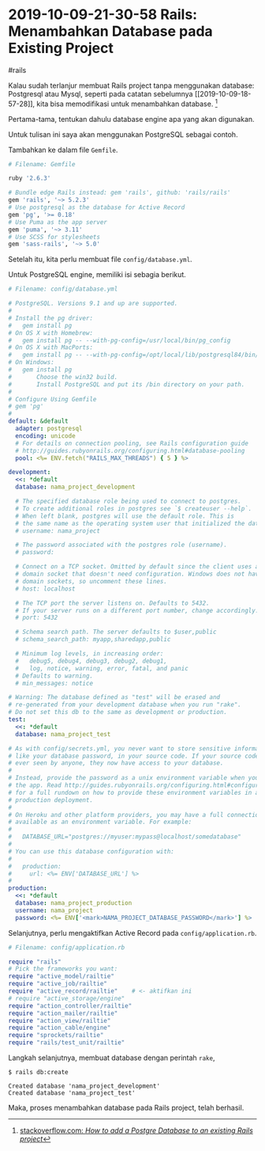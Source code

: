 # 2019-10-09-21-30-58 Rails: Menambahkan Database pada Existing Project

#rails

Kalau sudah terlanjur membuat Rails project tanpa menggunakan database: Postgresql atau Mysql, seperti pada catatan sebelumnya [[2019-10-09-18-57-28]], kita bisa memodifikasi untuk menambahkan database. [^1]

Pertama-tama, tentukan dahulu database engine apa yang akan digunakan.

Untuk tulisan ini saya akan menggunakan PostgreSQL sebagai contoh.

Tambahkan ke dalam file `Gemfile`.

```ruby
# Filename: Gemfile

ruby '2.6.3'

# Bundle edge Rails instead: gem 'rails', github: 'rails/rails'
gem 'rails', '~> 5.2.3'
# Use postgresql as the database for Active Record
gem 'pg', '>= 0.18'
# Use Puma as the app server
gem 'puma', '~> 3.11'
# Use SCSS for stylesheets
gem 'sass-rails', '~> 5.0'
```

Setelah itu, kita perlu membuat file `config/database.yml`.

Untuk PostgreSQL engine, memiliki isi sebagia berikut.

```yaml
# Filename: config/database.yml

# PostgreSQL. Versions 9.1 and up are supported.
#
# Install the pg driver:
#   gem install pg
# On OS X with Homebrew:
#   gem install pg -- --with-pg-config=/usr/local/bin/pg_config
# On OS X with MacPorts:
#   gem install pg -- --with-pg-config=/opt/local/lib/postgresql84/bin/pg_config
# On Windows:
#   gem install pg
#       Choose the win32 build.
#       Install PostgreSQL and put its /bin directory on your path.
#
# Configure Using Gemfile
# gem 'pg'
#
default: &default
  adapter: postgresql
  encoding: unicode
  # For details on connection pooling, see Rails configuration guide
  # http://guides.rubyonrails.org/configuring.html#database-pooling
  pool: <%= ENV.fetch("RAILS_MAX_THREADS") { 5 } %>

development:
  <<: *default
  database: nama_project_development

  # The specified database role being used to connect to postgres.
  # To create additional roles in postgres see `$ createuser --help`.
  # When left blank, postgres will use the default role. This is
  # the same name as the operating system user that initialized the database.
  # username: nama_project

  # The password associated with the postgres role (username).
  # password:

  # Connect on a TCP socket. Omitted by default since the client uses a
  # domain socket that doesn't need configuration. Windows does not have
  # domain sockets, so uncomment these lines.
  # host: localhost

  # The TCP port the server listens on. Defaults to 5432.
  # If your server runs on a different port number, change accordingly.
  # port: 5432

  # Schema search path. The server defaults to $user,public
  # schema_search_path: myapp,sharedapp,public

  # Minimum log levels, in increasing order:
  #   debug5, debug4, debug3, debug2, debug1,
  #   log, notice, warning, error, fatal, and panic
  # Defaults to warning.
  # min_messages: notice

# Warning: The database defined as "test" will be erased and
# re-generated from your development database when you run "rake".
# Do not set this db to the same as development or production.
test:
  <<: *default
  database: nama_project_test

# As with config/secrets.yml, you never want to store sensitive information,
# like your database password, in your source code. If your source code is
# ever seen by anyone, they now have access to your database.
#
# Instead, provide the password as a unix environment variable when you boot
# the app. Read http://guides.rubyonrails.org/configuring.html#configuring-a-database
# for a full rundown on how to provide these environment variables in a
# production deployment.
#
# On Heroku and other platform providers, you may have a full connection URL
# available as an environment variable. For example:
#
#   DATABASE_URL="postgres://myuser:mypass@localhost/somedatabase"
#
# You can use this database configuration with:
#
#   production:
#     url: <%= ENV['DATABASE_URL'] %>
#
production:
  <<: *default
  database: nama_project_production
  username: nama_project
  password: <%= ENV['<mark>NAMA_PROJECT_DATABASE_PASSWORD</mark>'] %>
```

Selanjutnya, perlu mengaktifkan Active Record pada `config/application.rb`.

```ruby
# Filename: config/application.rb

require "rails"
# Pick the frameworks you want:
require "active_model/railtie"
require "active_job/railtie"
require "active_record/railtie"    # <- aktifkan ini
# require "active_storage/engine"
require "action_controller/railtie"
require "action_mailer/railtie"
require "action_view/railtie"
require "action_cable/engine"
require "sprockets/railtie"
require "rails/test_unit/railtie"
```

Langkah selanjutnya, membuat database dengan perintah `rake`,

```terminal
$ rails db:create
```

```
Created database 'nama_project_development'
Created database 'nama_project_test'
```

Maka, proses menambahkan database pada Rails project, telah berhasil.


[^1]: [stackoverflow.com: _How to add a Postgre Database to an existing Rails project_](https://stackoverflow.com/a/48025954/4862516)
